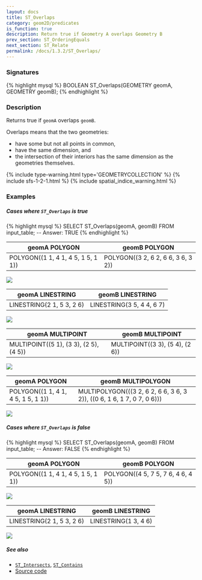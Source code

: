 ```yaml
---
layout: docs
title: ST_Overlaps
category: geom2D/predicates
is_function: true
description: Return true if Geometry A overlaps Geometry B
prev_section: ST_OrderingEquals
next_section: ST_Relate
permalink: /docs/1.3.2/ST_Overlaps/
---
```


### Signatures

{% highlight mysql %}
BOOLEAN ST_Overlaps(GEOMETRY geomA, GEOMETRY geomB);
{% endhighlight %}

### Description

Returns true if `geomA` overlaps `geomB`.

Overlaps means that the two geometries:

* have some but not all points in common,
* have the same dimension, and
* the intersection of their interiors has the same dimension as the
  geometries themselves.

{% include type-warning.html type='GEOMETRYCOLLECTION' %}
{% include sfs-1-2-1.html %}
{% include spatial_indice_warning.html %}

### Examples

##### Cases where `ST_Overlaps` is true

{% highlight mysql %}
SELECT ST_Overlaps(geomA, geomB) FROM input_table;
-- Answer:    TRUE
{% endhighlight %}

| geomA POLYGON                       | geomB POLYGON                       |
|-------------------------------------|-------------------------------------|
| POLYGON((1 1, 4 1, 4 5, 1 5, 1 1))  | POLYGON((3 2, 6 2, 6 6, 3 6, 3 2))  |

<img class="displayed" src="../ST_Overlaps_1.png"/>

| geomA LINESTRING           | geomB LINESTRING           |
|----------------------------|----------------------------|
| LINESTRING(2 1, 5 3, 2 6)  | LINESTRING(3 5, 4 4, 6 7)  |

<img class="displayed" src="../ST_Overlaps_2.png"/>

| geomA MULTIPOINT                        | geomB MULTIPOINT                 |
|-----------------------------------------|----------------------------------|
| MULTIPOINT((5 1), (3 3), (2 5), (4 5))  | MULTIPOINT((3 3), (5 4), (2 6))  |

<img class="displayed" src="../ST_Overlaps_3.png"/>

| geomA POLYGON                       | geomB MULTIPOLYGON                                                      |
|-------------------------------------|-------------------------------------------------------------------------|
| POLYGON((1 1, 4 1, 4 5, 1 5, 1 1))  | MULTIPOLYGON(((3 2, 6 2, 6 6, 3 6, 3 2)), ((0 6, 1 6, 1 7, 0 7, 0 6)))  |

<img class="displayed" src="../ST_Overlaps_4.png"/>

##### Cases where `ST_Overlaps` is false

{% highlight mysql %}
SELECT ST_Overlaps(geomA, geomB) FROM input_table;
-- Answer:    FALSE
{% endhighlight %}

| geomA POLYGON                       | geomB POLYGON                       |
|-------------------------------------|-------------------------------------|
| POLYGON((1 1, 4 1, 4 5, 1 5, 1 1))  | POLYGON((4 5, 7 5, 7 6, 4 6, 4 5))  |

<img class="displayed" src="../ST_Overlaps_5.png"/>

| geomA LINESTRING           | geomB LINESTRING      |
|----------------------------|-----------------------|
| LINESTRING(2 1, 5 3, 2 6)  | LINESTRING(1 3, 4 6)  |

<img class="displayed" src="../ST_Overlaps_6.png"/>

##### See also

* [`ST_Intersects`](../ST_Intersects), [`ST_Contains`](../ST_Contains)
* <a href="https://github.com/orbisgis/h2gis/blob/master/h2gis-functions/src/main/java/org/h2gis/functions/spatial/predicates/ST_Overlaps.java" target="_blank">Source code</a>
